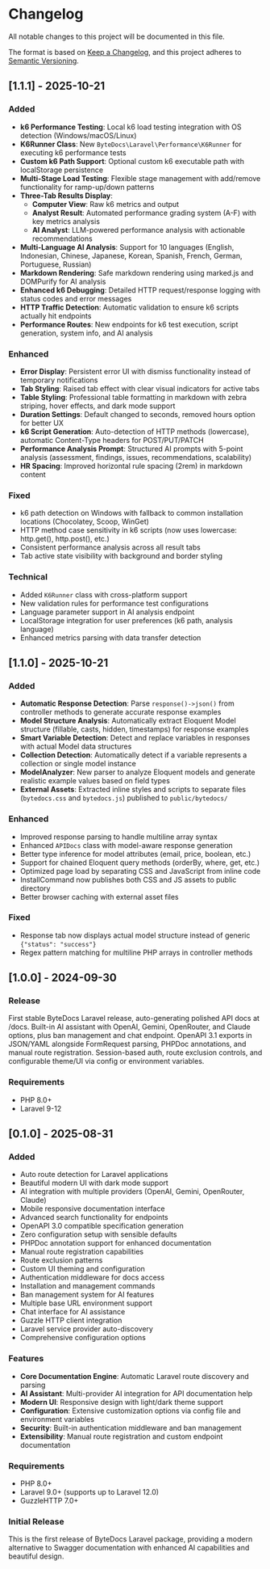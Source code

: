 # Changelog

All notable changes to this project will be documented in this file.

The format is based on [Keep a Changelog](https://keepachangelog.com/en/1.0.0/),
and this project adheres to [Semantic Versioning](https://semver.org/spec/v2.0.0.html).

## [1.1.1] - 2025-10-21

### Added
- **k6 Performance Testing**: Local k6 load testing integration with OS detection (Windows/macOS/Linux)
- **K6Runner Class**: New `ByteDocs\Laravel\Performance\K6Runner` for executing k6 performance tests
- **Custom k6 Path Support**: Optional custom k6 executable path with localStorage persistence
- **Multi-Stage Load Testing**: Flexible stage management with add/remove functionality for ramp-up/down patterns
- **Three-Tab Results Display**:
  - **Computer View**: Raw k6 metrics and output
  - **Analyst Result**: Automated performance grading system (A-F) with key metrics analysis
  - **AI Analyst**: LLM-powered performance analysis with actionable recommendations
- **Multi-Language AI Analysis**: Support for 10 languages (English, Indonesian, Chinese, Japanese, Korean, Spanish, French, German, Portuguese, Russian)
- **Markdown Rendering**: Safe markdown rendering using marked.js and DOMPurify for AI analysis
- **Enhanced k6 Debugging**: Detailed HTTP request/response logging with status codes and error messages
- **HTTP Traffic Detection**: Automatic validation to ensure k6 scripts actually hit endpoints
- **Performance Routes**: New endpoints for k6 test execution, script generation, system info, and AI analysis

### Enhanced
- **Error Display**: Persistent error UI with dismiss functionality instead of temporary notifications
- **Tab Styling**: Raised tab effect with clear visual indicators for active tabs
- **Table Styling**: Professional table formatting in markdown with zebra striping, hover effects, and dark mode support
- **Duration Settings**: Default changed to seconds, removed hours option for better UX
- **k6 Script Generation**: Auto-detection of HTTP methods (lowercase), automatic Content-Type headers for POST/PUT/PATCH
- **Performance Analysis Prompt**: Structured AI prompts with 5-point analysis (assessment, findings, issues, recommendations, scalability)
- **HR Spacing**: Improved horizontal rule spacing (2rem) in markdown content

### Fixed
- k6 path detection on Windows with fallback to common installation locations (Chocolatey, Scoop, WinGet)
- HTTP method case sensitivity in k6 scripts (now uses lowercase: http.get(), http.post(), etc.)
- Consistent performance analysis across all result tabs
- Tab active state visibility with background and border styling

### Technical
- Added `K6Runner` class with cross-platform support
- New validation rules for performance test configurations
- Language parameter support in AI analysis endpoint
- LocalStorage integration for user preferences (k6 path, analysis language)
- Enhanced metrics parsing with data transfer detection

## [1.1.0] - 2025-10-21

### Added
- **Automatic Response Detection**: Parse `response()->json()` from controller methods to generate accurate response examples
- **Model Structure Analysis**: Automatically extract Eloquent Model structure (fillable, casts, hidden, timestamps) for response examples
- **Smart Variable Detection**: Detect and replace variables in responses with actual Model data structures
- **Collection Detection**: Automatically detect if a variable represents a collection or single model instance
- **ModelAnalyzer**: New parser to analyze Eloquent models and generate realistic example values based on field types
- **External Assets**: Extracted inline styles and scripts to separate files (`bytedocs.css` and `bytedocs.js`) published to `public/bytedocs/`

### Enhanced
- Improved response parsing to handle multiline array syntax
- Enhanced `APIDocs` class with model-aware response generation
- Better type inference for model attributes (email, price, boolean, etc.)
- Support for chained Eloquent query methods (orderBy, where, get, etc.)
- Optimized page load by separating CSS and JavaScript from inline code
- InstallCommand now publishes both CSS and JS assets to public directory
- Better browser caching with external asset files

### Fixed
- Response tab now displays actual model structure instead of generic `{"status": "success"}`
- Regex pattern matching for multiline PHP arrays in controller methods

## [1.0.0] - 2024-09-30

### Release
First stable ByteDocs Laravel release, auto-generating polished API docs at /docs.
Built-in AI assistant with OpenAI, Gemini, OpenRouter, and Claude options, plus ban management and chat endpoint.
OpenAPI 3.1 exports in JSON/YAML alongside FormRequest parsing, PHPDoc annotations, and manual route registration.
Session-based auth, route exclusion controls, and configurable theme/UI via config or environment variables.

### Requirements
- PHP 8.0+
- Laravel 9-12

## [0.1.0] - 2025-08-31

### Added
- Auto route detection for Laravel applications
- Beautiful modern UI with dark mode support
- AI integration with multiple providers (OpenAI, Gemini, OpenRouter, Claude)
- Mobile responsive documentation interface
- Advanced search functionality for endpoints
- OpenAPI 3.0 compatible specification generation
- Zero configuration setup with sensible defaults
- PHPDoc annotation support for enhanced documentation
- Manual route registration capabilities
- Route exclusion patterns
- Custom UI theming and configuration
- Authentication middleware for docs access
- Installation and management commands
- Ban management system for AI features
- Multiple base URL environment support
- Chat interface for AI assistance
- Guzzle HTTP client integration
- Laravel service provider auto-discovery
- Comprehensive configuration options

### Features
- **Core Documentation Engine**: Automatic Laravel route discovery and parsing
- **AI Assistant**: Multi-provider AI integration for API documentation help
- **Modern UI**: Responsive design with light/dark theme support
- **Configuration**: Extensive customization options via config file and environment variables
- **Security**: Built-in authentication middleware and ban management
- **Extensibility**: Manual route registration and custom endpoint documentation

### Requirements
- PHP 8.0+
- Laravel 9.0+ (supports up to Laravel 12.0)
- GuzzleHTTP 7.0+

### Initial Release
This is the first release of ByteDocs Laravel package, providing a modern alternative to Swagger documentation with enhanced AI capabilities and beautiful design.